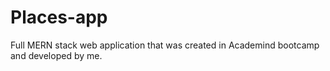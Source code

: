# Places-app
Full MERN stack web application that was created in Academind bootcamp and developed by me.
